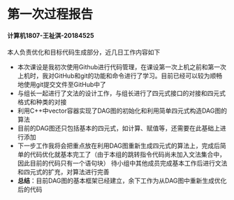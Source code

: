 # **第一次过程报告**

#### 计算机1807-王祉淇-20184525

本人负责优化和目标代码生成部分，近几日工作内容如下

* 本次课设是我初次使用Github进行代码管理，在课设第一次上机之前和第一次上机时，我对GitHub和git的功能和命令进行了学习。目前已经可以较为顺畅地使用git提交文件至GitHub中了
* 与组长一起进行了文法的设计工作，与组长进行了四元式接口的对接和四元式格式和种类的对接
* 利用C++中vector容器实现了DAG图的初始化和利用简单四元式构造DAG图的算法
* 目前的DAG图还只包括基本的四元式，如计算、赋值等，还需要在此基础上进行添加
* 下一步工作我将会把重点放在利用DAG图重新生成四元式的算法上，完成后简单的代码优化就基本完工了（由于本组的跳转指令代码尚未加入文法集合中，因此目前的代码只有一个语句块） 待小组中其他成员完成基本工作后进行文法和四元式的扩充，对算法进行完善
* **总结**：目前DAG图的基本框架已经建立，余下工作为从DAG图中重新生成优化后的代码

